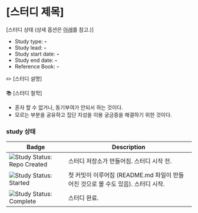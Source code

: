 # [스터디 제목]

[스터디 상태 (상세 옵션은 [아래](#study-상태)를 참고.)]

- Study type: **-**
- Study lead: **-**
- Study start date: **-**
- Study end date: **-**
- Reference Book: **-**

✏️ [스터디 설명]

📚 [스터디 철학] 
- 혼자 할 수 없거나, 동기부여가 안되서 하는 것이다.
- 모르는 부분을 공유하고 집단 지성을 이용 궁금증을 해결하기 위한 것이다.


### study 상태
| Badge             | Description                          |
| ----------------- | ------------------------------------ |
| <img src="https://img.shields.io/badge/Study%20Status-Repo%20Created-lightgray.svg" alt="Study Status: Repo Created"> | 스터디 저장소가 만들어짐. 스터디 시작 전. | 
| <img src="https://img.shields.io/badge/Study%20Status-Started-blue.svg" alt="Study Status: Started"> | 첫 커밋이 이루어짐 (README.md 파일이 만들어진 것으로 볼 수도 있음). 스터디 시작. |
| <img src="https://img.shields.io/badge/Study%20Status-Complete-orange.svg" alt="Study Status: Complete"> | 스터디 완료. | 

